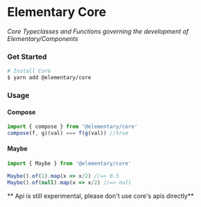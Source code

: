 # Elementary Core

_Core Typeclasses and Functions governing the development of Elementary/Components_


### Get Started

```bash
# Install Core
$ yarn add @elementary/core
```

### Usage

#### Compose

```js
import { compose } from '@elementary/core'
compose(f, g)(val) === f(g(val)) //true
```

#### Maybe

```js 
import { Maybe } from '@elementary/core'

Maybe().of(1).map(x => x/2) //=> 0.5
Maybe().of(null).map(x => x/2) //=> null
```

** Api is still experimental, please don't use core's apis directly**
